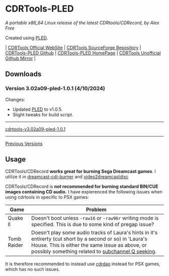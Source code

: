 # CDRTools-PLED

_A portable x86_64 Linux release of the latest CDRtools/CDRecord, by Alex Free_

Created using [PLED](https://alex-free.github.io/pled).

| [CDRTools Official WebSite](https://cdrtools.sourceforge.net/private/cdrecord.html) | [CDRTools SourceForge Repository](https://sourceforge.net/projects/cdrtools/) | [CDRTools-PLED Github](https://alex-free.github.io/cdrtools-pled) | [CDRTools-PLED HomePage](https://alex-free.github.io/cdrtools) | [CDRTools Unofficial Github Mirror](https://github.com/alex-free/cdrtools) |

## Downloads

### Version 3.02a09-pled-1.0.1 (4/10/2024)

Changes:

*   Updated [PLED](https://alex-free.github.io/pled) to v1.0.5.
*   Slight tweaks for build script.

--------

[cdrtools-v3.02a09-pled-1.0.1](https://github.com/alex-free/cdrtools-pled/releases/download/v1.0.1/cdrtools-v3.02a09-pled-1.0.1-linux-x86_64.zip)

--------

[Previous Versions](changelog.md)

## Usage

CDRTools/CDRecord **works great for burning Sega Dreamcast games**. I utilize it in [dreamcast-cdi-burner](https://alex-free.github.io/dcdib) and [video2dreamcastdisc](https://alex-free.github.io/video2dreamcastdisc)

CDRTools/CDRecord is **not recommended for burning standard BIN/CUE images containing CD audio.** I have expierenced the following issues when using cdrtools in specific to PSX games:

| Game | Problem |
|------|---------|
| Quake II | Doesn't boot unless `-raw16` or `-raw96r` writing mode is specified. This is due to some kind of pregap issue? |
| Tomb Raider | Doesn't play some audio tracks of Laura's hints in it's entirerty (cut short by a second or so) in 'Laura's House. This is either the same issue as above, or possibly something related to [subchannel Q seeking](https://www.psx-place.com/threads/ninja-shadow-of-darkness-patch-by-krhacken.30709/). |

It is therefore recommended to instead use [cdrdao](https://alex-free.github.io/cdrdao-pled) instead for PSX games, which has no such issues.
